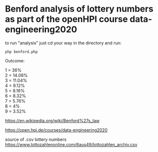 # Benford analysis of lottery numbers as part of the openHPI course data-engineering2020

to run "analysis" just cd your way in the directory and run:

```shell
php benford.php
```

Outcome:

1 = 36%  
2 = 14.08%  
3 = 11.04%  
4 = 9.12%  
5 = 8.16%  
6 = 8.32%  
7 = 5.76%  
8 = 4%  
9 = 3.52%

https://en.wikipedia.org/wiki/Benford%27s_law

https://open.hpi.de/courses/data-engineering2020

source of .csv lottery numbers  
https://www.lottozahlenonline.com/6aus49/lottozahlen_archiv.csv
